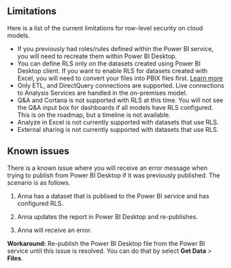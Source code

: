 ## Limitations

Here is a list of the current limitations for row-level security on cloud models.

- If you previously had roles/rules defined within the Power BI service, you will need to recreate them within Power BI Desktop.
- You can define RLS only on the datasets created using Power BI Desktop client. If you want to enable RLS for datasets created with Excel, you will need to convert your files into PBIX files first. [Learn more](powerbi-desktop-import-excel-workbooks.md)
- Only ETL, and DirectQuery connections are supported. Live connections to Analysis Services are handled in the on-premises model.
- Q&A and Cortana is not supported with RLS at this time. You will not see the Q&A input box for dashboards if all models have RLS configured. This is on the roadmap, but a timeline is not available.
- Analyze in Excel is not currently supported with datasets that use RLS.
- External sharing is not currently supported with datasets that use RLS.

## Known issues

There is a known issue where you will receive an error message when trying to publish from Power BI Desktop if it was previously published. The scenario is as follows.

1. Anna has a dataset that is publised to the Power BI service and has configured RLS.

2. Anna updates the report in Power BI Desktop and re-publishes.

3. Anna will receive an error.

**Workaround:** Re-publish the Power BI Desktop file from the Power BI service until this issue is resolved. You can do that by select **Get Data** > **Files**. 
